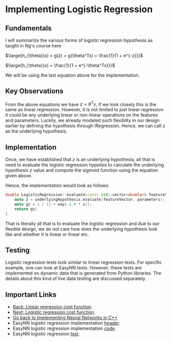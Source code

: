 # Implementing Logistic Regression

## Fundamentals
I will summarize the various forms of logistic regression hypothesis as taught in Ng's course here

$\large{h_{\theta}(x) = g(z) = g(\theta^Tx) = \frac{1}{1 + e^{-z}}}$

$\large{h_{\theta}(x) = \frac{1}{1 + e^{-\theta^Tx}}}$

We will be using the last equation above for the implementation.

## Key Observations
From the above equations we have $z = \theta^Tx$, if we look closely this is the same as linear regression. However, it is not limited to just linear regression it could be any underlying linear or non-linear operations on the features and parameters. Luckily, we already modeled such flexiblity in our design earlier by defining the hypothesis through IRegression. Hence, we can call $z$ as the underlying hypothesis.

## Implementation

Once, we have established that $z$ is an underlying hypothesis, all that is need to evaluate the logistic regression hypotsis to calculate the underlying hypothesis $z$ value and compute the sigmoid function using the equation given above.

Hence, the implementation would look as follows:

```cpp
double LogisticRegression::evaluate(const std::vector<double>& featureVector, const std::vector<double>& parameters, const IRegression& underlyingHypothesis) const {
	auto z = underlyingHypothesis.evaluate(featureVector, parameters);
	auto gz = 1 / (1 + exp(-1.0 * z));
	return gz;
}

```

That is literally all that is to evaluate the logistic regression and due to our flexible design, we do not care how does the underlying hypothesis look like and whether it is linear or linear etc.

## Testing

Logistic regression tests look similar to linear regression tests. For specific example, one can look at EasyNN tests. However, these tests are implemented on dynamic data that is generated from Python libraries. The details about this kind of live data testing are discussed separately.


## Important Links
* [Back: Linear regression cost function](./CostFunctionLinearRegression.md).
* [Next: Logistic regression cost function](./CostFunctionLogisticRegression.md).
* [Go back to Implementing Neural Networks in C++](./index.md)
* EasyNN logistic regression implementation [header](https://github.com/azadwasan/neuralnetwork/tree/main/src/EasyNN/LogisticRegression.h).
* EasyNN logistic regression implementation [code](https://github.com/azadwasan/neuralnetwork/tree/main/src/EasyNN/LogisticRegression.cpp).
* EasyNN logistic regression [test](https://github.com/azadwasan/neuralnetwork/blob/main/src/EasyNNTest/LogisticRegressionTest.cpp).
